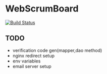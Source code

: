 # WebScrumBoard

[![Build Status](https://travis-ci.org/abondar24/WebScrumBoard.svg?branch=master)](https://travis-ci.org/abondar24/WebScrumBoard)

## TODO

- verification code gen(mapper,dao method)
- nginx redirect setup
- env variables
- email server setup
